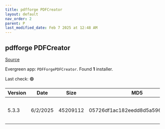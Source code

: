 ```yaml
---
title: pdfforge PDFCreator
layout: default
nav_order: 2
parent: P
last_modified_date: Feb 7 2025 at 12:48 AM
---
```


## pdfforge PDFCreator

[Source](https://www.pdfforge.org/pdfcreator)

Evergreen app: `PDFForgePDFCreator`. Found **1** installer.

Last check: 🟢

| Version | Date     | Size     | MD5                              | Filename                   | URI                                                                                                                                                                                                                                                        |
| ------- | -------- | -------- | -------------------------------- | -------------------------- | ---------------------------------------------------------------------------------------------------------------------------------------------------------------------------------------------------------------------------------------------------------- |
| 5.3.3   | 6/2/2025 | 45209112 | 05726df1ac182eedd8d5a59655d9f707 | PDFCreator-5_3_3-Setup.exe | [https://download.pdfforge.org/download/pdfcreator/5.3.3/PDFCreator-5_3_3-Setup.exe?file=PDFCreator-5_3_3-Setup.exe&download](https://download.pdfforge.org/download/pdfcreator/5.3.3/PDFCreator-5_3_3-Setup.exe?file=PDFCreator-5_3_3-Setup.exe&download) |
